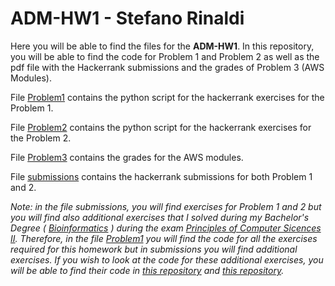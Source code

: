 # ADM-HW1 - Stefano Rinaldi

Here you will be able to find the files for the **ADM-HW1**. 
In this repository, you will be able to find the code for Problem 1 and Problem 2 as well as the pdf file with the Hackerrank submissions and the grades of Problem 3 (AWS Modules).

File [Problem1](https://github.com/Stinoo01/ADM-HW1/blob/main/Problem1.py) contains the python script for the hackerrank exercises for the Problem 1. 

File [Problem2](https://github.com/Stinoo01/ADM-HW1/blob/main/Problem2.py) contains the python script for the hackerrank exercises for the Problem 2.

File [Problem3](https://github.com/Stinoo01/ADM-HW1/blob/main/problem3.pdf) contains the grades for the AWS modules.

File [submissions](https://github.com/Stinoo01/ADM-HW1/blob/main/submissions.pdf) contains the hackerrank submissions for both Problem 1 and 2.

_Note: in the file submissions, you will find exercises for Problem 1 and 2 but you will find also additional exercises that I solved during my Bachelor's Degree ( [Bioinformatics](https://corsidilaurea.uniroma1.it/it/corso/2023/30422/home) ) during the exam [Principles of Computer Sicences II](https://corsidilaurea.uniroma1.it/it/view-course-details/2023/30422/20190322090929/0a714116-48d2-43d9-bf01-8cb596dfa201/dd9fbf0b-56fe-44cd-9065-b7585bb17a52/939d6e3f-855b-4387-a235-3beb917ab9c3/68fc648e-f40e-4431-9972-1db5bef8c3f7?guid_cv=dd9fbf0b-56fe-44cd-9065-b7585bb17a52&current_erogata=0a714116-48d2-43d9-bf01-8cb596dfa201). Therefore, in the file [Problem1](https://github.com/Stinoo01/ADM-HW1/blob/main/Problem1.py) you will find the code for all the exercises required for this homework but in submissions you will find additional exercises. If you wish to look at the code for these additional exercises, you will be able to find their code in [this repository](https://github.com/Stinoo01/Assignment1) and [this repository]()._
